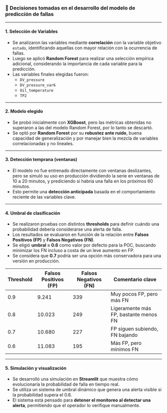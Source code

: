 ### 📌 Decisiones tomadas en el desarrollo del modelo de predicción de fallas

---

#### 1. **Selección de Variables**

- Se analizaron las variables mediante **correlación** con la variable objetivo `estado`, identificando aquellas con mayor relación con la ocurrencia de fallas.
- Luego se aplicó **Random Forest** para realizar una selección empírica adicional, considerando la importancia de cada variable para la predicción.
- Las variables finales elegidas fueron:
  - `DV_pressure`
  - `DV_pressure_var6`
  - `Oil_temperature`
  - `TP2`

---

#### 2. **Modelo elegido**

- Se probó inicialmente con **XGBoost**, pero las métricas obtenidas no superaron a las del modelo Random Forest, por lo tanto se descartó.
- Se optó por **Random Forest** por su **robustez ante ruido**, buena capacidad de generalización y por manejar bien la mezcla de variables correlacionadas y no lineales.

---

#### 3. **Detección temprana (ventanas)**

- El modelo no fue entrenado directamente con ventanas deslizantes, pero se simuló su uso en producción dividiendo la serie en ventanas de 10 a 20 minutos, y prediciendo si habría una falla en los próximos 60 minutos.
- Esto permite una **detección anticipada** basada en el comportamiento reciente de las variables clave.

---

#### 4. **Umbral de clasificación**

- Se realizaron pruebas con distintos **thresholds** para definir cuándo una probabilidad debería considerarse una alerta de falla.
- Los resultados se evaluaron en función de la relación entre **Falsos Positivos (FP)** y **Falsos Negativos (FN)**.
- Se eligió **umbral = 0.6** como valor por defecto para la POC, buscando minimizar los FN incluso a costa de un leve aumento en FP.
- Se considera que **0.7** podría ser una opción más conservadora para una versión en producción.

| Threshold | Falsos Positivos (FP) | Falsos Negativos (FN) | Comentario clave                      |
| --------- | --------------------- | --------------------- | ------------------------------------- |
| 0.9       | 9.241                 | 339                   | Muy pocos FP, pero más FN             |
| 0.8       | 10.023                | 249                   | Ligeramente más FP, bastante menos FN |
| 0.7       | 10.680                | 227                   | FP siguen subiendo, FN bajando        |
| 0.6       | 11.083                | 195                   | Más FP, pero mínimos FN               |

---

#### 5. **Simulación y visualización**

- Se desarrolló una simulación en **Streamlit** que muestra cómo evolucionaría la probabilidad de falla en tiempo real.
- Se utiliza un sistema de umbral dinámico que genera una alerta visible si la probabilidad supera el 0.6.
- El sistema está pensado para **detener el monitoreo al detectar una alerta**, permitiendo que el operador lo verifique manualmente.
